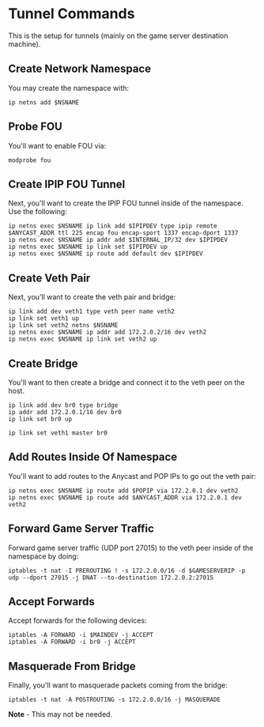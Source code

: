 # Tunnel Commands
This is the setup for tunnels (mainly on the game server destination machine).

## Create Network Namespace
You may create the namespace with:

```
ip netns add $NSNAME
```

## Probe FOU
You'll want to enable FOU via:

```
modprobe fou
```

## Create IPIP FOU Tunnel
Next, you'll want to create the IPIP FOU tunnel inside of the namespace. Use the following:

```
ip netns exec $NSNAME ip link add $IPIPDEV type ipip remote $ANYCAST_ADDR ttl 225 encap fou encap-sport 1337 encap-dport 1337
ip netns exec $NSNAME ip addr add $INTERNAL_IP/32 dev $IPIPDEV
ip netns exec $NSNAME ip link set $IPIPDEV up
ip netns exec $NSNAME ip route add default dev $IPIPDEV
```

## Create Veth Pair
Next, you'll want to create the veth pair and bridge:

```
ip link add dev veth1 type veth peer name veth2
ip link set veth1 up
ip link set veth2 netns $NSNAME
ip netns exec $NSNAME ip addr add 172.2.0.2/16 dev veth2
ip netns exec $NSNAME ip link set veth2 up
```

## Create Bridge
You'll want to then create a bridge and connect it to the veth peer on the host.

```
ip link add dev br0 type bridge
ip addr add 172.2.0.1/16 dev br0
ip link set br0 up

ip link set veth1 master br0
```

## Add Routes Inside Of Namespace
You'll want to add routes to the Anycast and POP IPs to go out the veth pair:

```
ip netns exec $NSNAME ip route add $POPIP via 172.2.0.1 dev veth2
ip netns exec $NSNAME ip route add $ANYCAST_ADDR via 172.2.0.1 dev veth2
```

## Forward Game Server Traffic
Forward game server traffic (UDP port 27015) to the veth peer inside of the namespace by doing:

```
iptables -t nat -I PREROUTING ! -s 172.2.0.0/16 -d $GAMESERVERIP -p udp --dport 27015 -j DNAT --to-destination 172.2.0.2:27015
```

## Accept Forwards
Accept forwards for the following devices:

```
iptables -A FORWARD -i $MAINDEV -j ACCEPT
iptables -A FORWARD -i br0 -j ACCEPT
```

## Masquerade From Bridge
Finally, you'll want to masquerade packets coming from the bridge:

```
iptables -t nat -A POSTROUTING -s 172.2.0.0/16 -j MASQUERADE
```

**Note** - This may not be needed.
